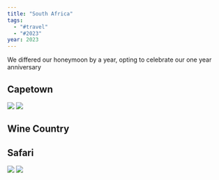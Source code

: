 ```yaml
---
title: "South Africa"
tags: 
  - "#travel"
  - "#2023"
year: 2023
---
```


We differed our honeymoon by a year, opting to celebrate our one year anniversary

## Capetown
<img src="{{ site.baseurl }}/assets/southafrica2024/IMG_1849.jpeg"/>

<img src="{{ site.baseurl }}/assets/southafrica2024/IMG_1974.jpeg"/>


## Wine Country



## Safari


<img src="{{ site.baseurl }}/assets/southafrica2024/DSC00457.jpeg"/>

<img src="{{ site.baseurl }}/assets/southafrica2024/DSC00603.jpeg"/>